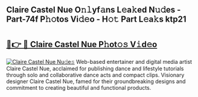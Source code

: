 ## Claire Castel Nue O𝚗𝚕yf𝚊ns L𝚎a𝚔ed N𝚞𝚍es - Part-74f P𝚑𝚘tos Vi𝚍𝚎o - H𝚘𝚝 Part L𝚎a𝚔s ktp21

# <h2><a href="http://kf7d5g.oniu.top/?m=Claire+Castel+Nue">🔗👉 🔴 Claire Castel Nue P𝚑ot𝚘𝚜 V𝚒d𝚎o</a></h2>

[![Claire Castel Nue Nu𝚍e𝚜](https://i.imgur.com/0qMVB7G.gif)](http://kf7d5g.oniu.top/?m=Claire+Castel+Nue)
Web-based entertainer and digital media artist Claire Castel Nue, acclaimed for publishing dance and lifestyle tutorials through solo and collaborative dance acts and compact clips. Visionary designer Claire Castel Nue, famed for their groundbreaking designs and commitment to creating beautiful and functional products.  
